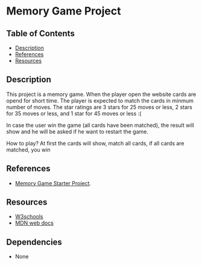 # Memory Game Project

## Table of Contents

- [Description](#Description)
- [References](#References)
- [Resources](#Resources)

## Description

This project is a memory game. When the player open the website cards are opend for short time. The player is expected to match the cards in minmum number of moves. The star ratings are 3 stars for 25 moves or less, 2 stars for 35 moves or less, and 1 star for 45 moves or less :(

In case the user win the game (all cards have been matched), the result will show and he will be asked if he want to restart the game.

How to play? At first the cards will show, match all cards, if all cards are matched, you win

## References

- [Memory Game Starter Project](https://github.com/udacity/fend-project-memory-game).

## Resources

- [W3schools](https://www.w3schools.com/)
- [MDN web docs](https://developer.mozilla.org/en-US/)

## Dependencies

- None

